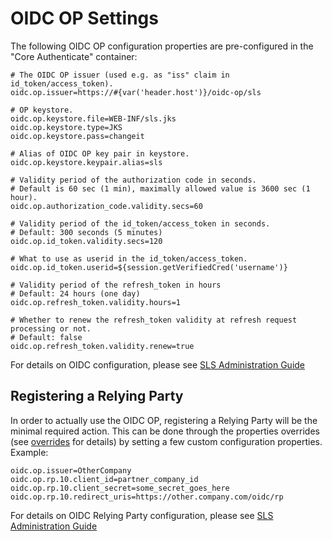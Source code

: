 # OIDC OP Settings

The following OIDC OP configuration properties are pre-configured in the "Core Authenticate" container:

```properties
# The OIDC OP issuer (used e.g. as "iss" claim in id_token/access_token).
oidc.op.issuer=https://#{var('header.host')}/oidc-op/sls

# OP keystore.
oidc.op.keystore.file=WEB-INF/sls.jks
oidc.op.keystore.type=JKS
oidc.op.keystore.pass=changeit

# Alias of OIDC OP key pair in keystore.
oidc.op.keystore.keypair.alias=sls

# Validity period of the authorization code in seconds.
# Default is 60 sec (1 min), maximally allowed value is 3600 sec (1 hour).
oidc.op.authorization_code.validity.secs=60

# Validity period of the id_token/access_token in seconds.
# Default: 300 seconds (5 minutes)
oidc.op.id_token.validity.secs=120

# What to use as userid in the id_token/access_token.
oidc.op.id_token.userid=${session.getVerifiedCred('username')}

# Validity period of the refresh_token in hours
# Default: 24 hours (one day)
oidc.op.refresh_token.validity.hours=1

# Whether to renew the refresh_token validity at refresh request processing or not.
# Default: false
oidc.op.refresh_token.validity.renew=true
```

For details on OIDC configuration, please see [SLS Administration Guide](files/%SLS_VERSION%/html-admin-guide/sls-adminguide.html#x10007_Heading1Tarsec_OIDC_OP_Adapter)

## Registering a Relying Party

In order to actually use the OIDC OP, registering a Relying Party will be the minimal required action. This can
be done through the properties overrides (see [overrides](overrides/) for details) by setting a few custom configuration
properties. Example:

```properties
oidc.op.issuer=OtherCompany
oidc.op.rp.10.client_id=partner_company_id
oidc.op.rp.10.client_secret=some_secret_goes_here
oidc.op.rp.10.redirect_uris=https://other.company.com/oidc/rp
```

For details on OIDC Relying Party configuration, please see [SLS Administration Guide](files/%SLS_VERSION%/html-admin-guide/sls-adminguide.html#x10007_Heading1Tarsec_OIDC_OP_Adapter)

